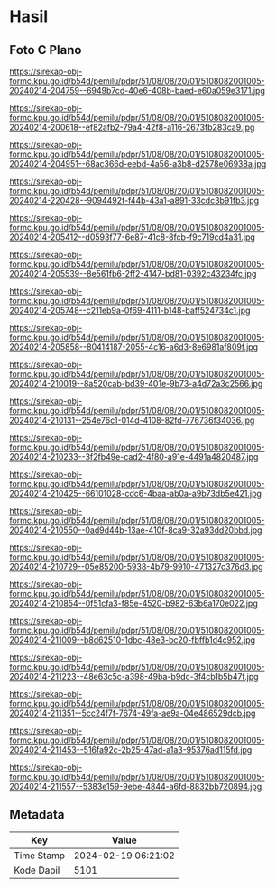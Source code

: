 # Hasil

## Foto C Plano

https://sirekap-obj-formc.kpu.go.id/b54d/pemilu/pdpr/51/08/08/20/01/5108082001005-20240214-204759--6949b7cd-40e6-408b-baed-e60a059e3171.jpg

https://sirekap-obj-formc.kpu.go.id/b54d/pemilu/pdpr/51/08/08/20/01/5108082001005-20240214-200618--ef82afb2-79a4-42f8-a116-2673fb283ca9.jpg

https://sirekap-obj-formc.kpu.go.id/b54d/pemilu/pdpr/51/08/08/20/01/5108082001005-20240214-204951--68ac366d-eebd-4a56-a3b8-d2578e06938a.jpg

https://sirekap-obj-formc.kpu.go.id/b54d/pemilu/pdpr/51/08/08/20/01/5108082001005-20240214-220428--9094492f-f44b-43a1-a891-33cdc3b91fb3.jpg

https://sirekap-obj-formc.kpu.go.id/b54d/pemilu/pdpr/51/08/08/20/01/5108082001005-20240214-205412--d0593f77-6e87-41c8-8fcb-f9c719cd4a31.jpg

https://sirekap-obj-formc.kpu.go.id/b54d/pemilu/pdpr/51/08/08/20/01/5108082001005-20240214-205539--8e561fb6-2ff2-4147-bd81-0392c43234fc.jpg

https://sirekap-obj-formc.kpu.go.id/b54d/pemilu/pdpr/51/08/08/20/01/5108082001005-20240214-205748--c211eb9a-0f69-4111-b148-baff524734c1.jpg

https://sirekap-obj-formc.kpu.go.id/b54d/pemilu/pdpr/51/08/08/20/01/5108082001005-20240214-205858--80414187-2055-4c16-a6d3-8e6981af809f.jpg

https://sirekap-obj-formc.kpu.go.id/b54d/pemilu/pdpr/51/08/08/20/01/5108082001005-20240214-210019--8a520cab-bd39-401e-9b73-a4d72a3c2566.jpg

https://sirekap-obj-formc.kpu.go.id/b54d/pemilu/pdpr/51/08/08/20/01/5108082001005-20240214-210131--254e76c1-014d-4108-82fd-776736f34036.jpg

https://sirekap-obj-formc.kpu.go.id/b54d/pemilu/pdpr/51/08/08/20/01/5108082001005-20240214-210233--3f2fb49e-cad2-4f80-a91e-4491a4820487.jpg

https://sirekap-obj-formc.kpu.go.id/b54d/pemilu/pdpr/51/08/08/20/01/5108082001005-20240214-210425--66101028-cdc6-4baa-ab0a-a9b73db5e421.jpg

https://sirekap-obj-formc.kpu.go.id/b54d/pemilu/pdpr/51/08/08/20/01/5108082001005-20240214-210550--0ad9d44b-13ae-410f-8ca9-32a93dd20bbd.jpg

https://sirekap-obj-formc.kpu.go.id/b54d/pemilu/pdpr/51/08/08/20/01/5108082001005-20240214-210729--05e85200-5938-4b79-9910-471327c376d3.jpg

https://sirekap-obj-formc.kpu.go.id/b54d/pemilu/pdpr/51/08/08/20/01/5108082001005-20240214-210854--0f51cfa3-f85e-4520-b982-63b6a170e022.jpg

https://sirekap-obj-formc.kpu.go.id/b54d/pemilu/pdpr/51/08/08/20/01/5108082001005-20240214-211009--b8d62510-1dbc-48e3-bc20-fbffb1d4c952.jpg

https://sirekap-obj-formc.kpu.go.id/b54d/pemilu/pdpr/51/08/08/20/01/5108082001005-20240214-211223--48e63c5c-a398-49ba-b9dc-3f4cb1b5b47f.jpg

https://sirekap-obj-formc.kpu.go.id/b54d/pemilu/pdpr/51/08/08/20/01/5108082001005-20240214-211351--5cc24f7f-7674-49fa-ae9a-04e486529dcb.jpg

https://sirekap-obj-formc.kpu.go.id/b54d/pemilu/pdpr/51/08/08/20/01/5108082001005-20240214-211453--516fa92c-2b25-47ad-a1a3-95376ad115fd.jpg

https://sirekap-obj-formc.kpu.go.id/b54d/pemilu/pdpr/51/08/08/20/01/5108082001005-20240214-211557--5383e159-9ebe-4844-a6fd-8832bb720894.jpg


## Metadata

| Key        | Value               |
| ---------- | ------------------- |
| Time Stamp | 2024-02-19 06:21:02 |
| Kode Dapil | 5101                |



